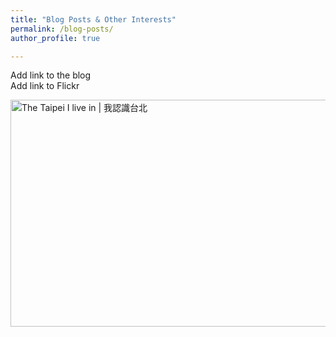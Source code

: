 ```yaml
---
title: "Blog Posts & Other Interests"
permalink: /blog-posts/
author_profile: true

---
```


Add link to the blog <br>
Add link to Flickr

<a data-flickr-embed="true"  href="https://www.flickr.com/photos/161476424@N05/albums/72157704418162005" title="The Taipei I live in | 我認識台北"><img src="https://farm5.staticflickr.com/4872/32304951858_2064b6a79e_z.jpg" width="640" height="363" alt="The Taipei I live in | 我認識台北"></a><script async src="//embedr.flickr.com/assets/client-code.js" charset="utf-8"></script>
